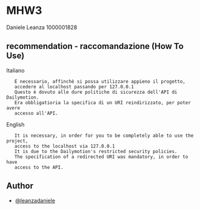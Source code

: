# MHW3

Daniele Leanza 1000001828


## recommendation - raccomandazione (How To Use)

Italiano
```
   È necessario, affinchè si possa utilizzare appieno il progetto, 
   accedere al localhost passando per 127.0.0.1
   Questo è dovuto alle dure politiche di sicurezza dell'API di Dailymotion.
   Era obbligatioria la specifica di un URI reindirizzato, per poter avere
   accesso all'API.
```

English
```
   It is necessary, in order for you to be completely able to use the project, 
   access to the localhost via 127.0.0.1
   It is due to the Dailymotion's restricted security policies.
   The specification of a redirected URI was mandatory, in order to have
   access to the API.
```
    
## Author

- [@leanzadaniele](https://www.github.com/leanzadaniele)
